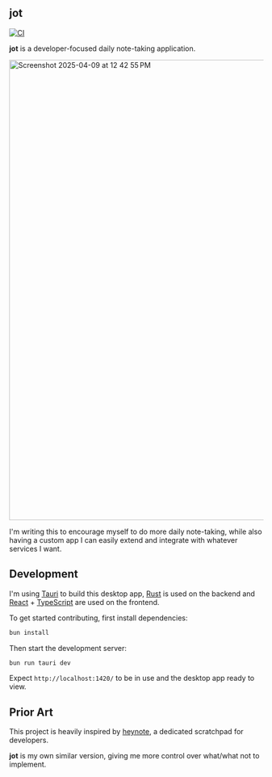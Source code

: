 ## jot

[![CI](https://github.com/terror/jot/actions/workflows/ci.yaml/badge.svg)](https://github.com/terror/jot/actions/workflows/ci.yaml)

**jot** is a developer-focused daily note-taking application.

<img width="912" alt="Screenshot 2025-04-09 at 12 42 55 PM" src="https://github.com/user-attachments/assets/86df3d82-71bf-4cb4-85a9-7835d92719bb" />

I'm writing this to encourage myself to do more daily note-taking, while also
having a custom app I can easily extend and integrate with whatever services I
want.

## Development

I'm using [Tauri](https://tauri.app/) to build this desktop app,
[Rust](https://www.rust-lang.org/) is used on the backend and
[React](https://react.dev/) + [TypeScript](https://www.typescriptlang.org/) are
used on the frontend.

To get started contributing, first install dependencies:

```bash
bun install
```

Then start the development server:

```bash
bun run tauri dev
```

Expect `http://localhost:1420/` to be in use and the desktop app ready to view.

## Prior Art

This project is heavily inspired by
[heynote](https://github.com/heyman/heynote), a dedicated scratchpad for
developers.

**jot** is my own similar version, giving me more control over what/what not to
implement.
